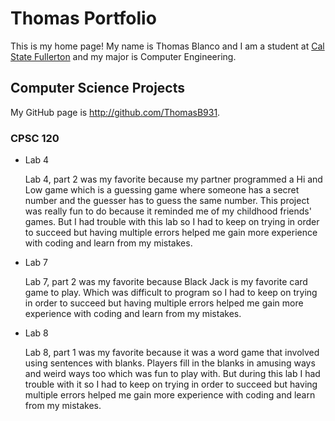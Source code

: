 # Thomas Portfolio

This is my home page! My name is Thomas Blanco and I am a student at [Cal State Fullerton](http://www.fullerton.edu/) and my major is Computer Engineering.

## Computer Science Projects

My GitHub page is http://github.com/ThomasB931.

### CPSC 120

* Lab 4

    Lab 4, part 2 was my favorite because my partner programmed a Hi and Low game which is a guessing game where someone has a secret number and the guesser has to guess the same number. This project was really fun to do because it reminded me of my childhood friends' games. But I had trouble with this lab so I had to keep on trying in order to succeed but having multiple errors helped me gain more experience with coding and learn from my mistakes.

* Lab 7

    Lab 7, part 2 was my favorite because Black Jack is my favorite card game to play. Which was difficult to program so I had to keep on trying in order to succeed but having multiple errors helped me gain more experience with coding and learn from my mistakes.

* Lab 8 

    Lab 8, part 1 was my favorite because it was a word game that involved using sentences with blanks. Players fill in the blanks in amusing ways and weird ways too which was fun to play with. But during this lab I had trouble with it so I had to keep on trying in order to succeed but having multiple errors helped me gain more experience with coding and learn from my mistakes.



